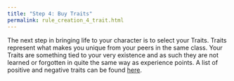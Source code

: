 ```yaml
---
title: "Step 4: Buy Traits"
permalink: rule_creation_4_trait.html
---
```


The next step in bringing life to your character is to select your Traits. Traits represent what makes you unique from your peers in the same class. Your Traits are something tied to your very existence and as such they are not learned or forgotten in quite the same way as experience points. A list of positive and negative traits can be found [here](todo.html).